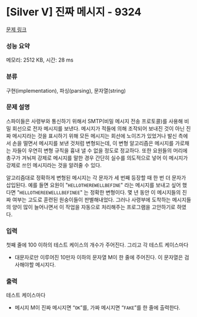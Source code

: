 # [Silver V] 진짜 메시지 - 9324 

[문제 링크](https://www.acmicpc.net/problem/9324) 

### 성능 요약

메모리: 2512 KB, 시간: 28 ms

### 분류

구현(implementation), 파싱(parsing), 문자열(string)

### 문제 설명

<p>스파이들은 사령부와 통신하기 위해서 SMTP(비밀 메시지 전송 프로토콜)를 사용해 비밀 회선으로 전자 메시지를 보낸다. 메시지가 적들에 의해 조작되어 보내진 것이 아닌 진짜 메시지라는 것을 표시하기 위해 모든 메시지는 회선에 노이즈가 있었거나 발신 측에서 손을 떨면서 메시지를 보낸 것처럼 변형되는데, 이 변형 알고리즘은 메시지를 가로채는 자들이 우연히 변형 규칙을 흉내 낼 수 없을 정도로 정교하다. 또한 요원들의 머리에 총구가 겨눠져 강제로 메시지를 말한 경우 간단히 실수를 의도적으로 넣어 이 메시지가 강제로 쓰인 메시지라는 것을 알려줄 수 있다.</p>

<p>알고리즘대로 정확하게 변형된 메시지는 각 문자가 세 번째 등장할 때 한 번 더 문자가 삽입된다. 예를 들면 요원이 "<code>HELLOTHEREWELLBEFINE</code>" 라는 메시지를 보내고 싶어 했다면 "<code>HELLOTHEREEWELLLBEFINEE</code>" 는 정확한 변형이다. 몇 년 동안 이 메시지들의 진짜 여부는 고도로 훈련된 원숭이들이 판별해내었다. 그러나 사령부에 도착하는 메시지들의 양이 많이 늘어나면서 이 작업을 자동으로 처리해주는 프로그램을 고안하기로 하였다.</p>

### 입력 

 <p>첫째 줄에 100 이하의 테스트 케이스의 개수가 주어진다. 그리고 각 테스트 케이스마다</p>

<ul>
	<li>대문자로만 이루어진 10만자 이하의 문자열 M이 한 줄에 주어진다. 이 문자열은 검사해야할 메시지다.</li>
</ul>

### 출력 

 <p>테스트 케이스마다</p>

<ul>
	<li>메시지 M이 진짜 메시지면 “<code>OK</code>”를, 가짜 메시지면 “<code>FAKE</code>”를 한 줄에 출력한다.</li>
</ul>

